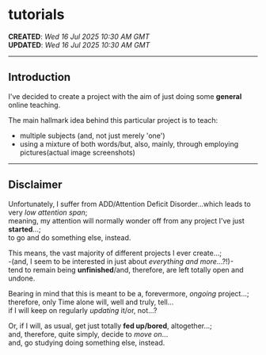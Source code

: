 # tutorials

**CREATED**: *Wed 16 Jul 2025 10:30 AM GMT*  
**UPDATED**: *Wed 16 Jul 2025 10:30 AM GMT*  

-----

## Introduction

I've decided to create a project with the aim of just doing some **general** online teaching.  

The main hallmark idea behind this particular project is to teach:   

- multiple subjects (and, not just merely 'one')  
- using a mixture of both words/but, also, mainly, through employing pictures(actual image screenshots)

-----

## Disclaimer

Unfortunately, I suffer from ADD/Attention Deficit Disorder...which leads to very *low attention span*;    
meaning, my attention will normally wonder off from any project I've just **started**...;    
to go and do something else, instead.  

This means, the vast majority of different projects I ever create...;    
-(and, I seem to be interested in just about *everything and more*...?!)-  
tend to remain being **unfinished**/and, therefore, are left totally open and undone.   

Bearing in mind that this is meant to be a, forevermore, *ongoing* project...;  
therefore, only Time alone will, well and truly, tell...  
if I will keep on regularly *updating* it/or, not...?    

Or, if I will, as usual, get just totally **fed up/bored**, altogether...;   
and, therefore, quite simply, decide to *move on*...  
and, go studying doing something else, instead.    
